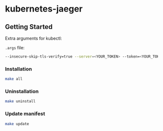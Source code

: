 # kubernetes-jaeger

## Getting Started

Extra arguments for kubectl:

`.args` file:

```sh
--insecure-skip-tls-verify=true --server=<YOUR_TOKEN> --token=<YOUR_TOKEN>
```

### Installation

```sh
make all
```

### Uninstallation

```sh
make uninstall
```

### Update manifest

```sh
make update
```
